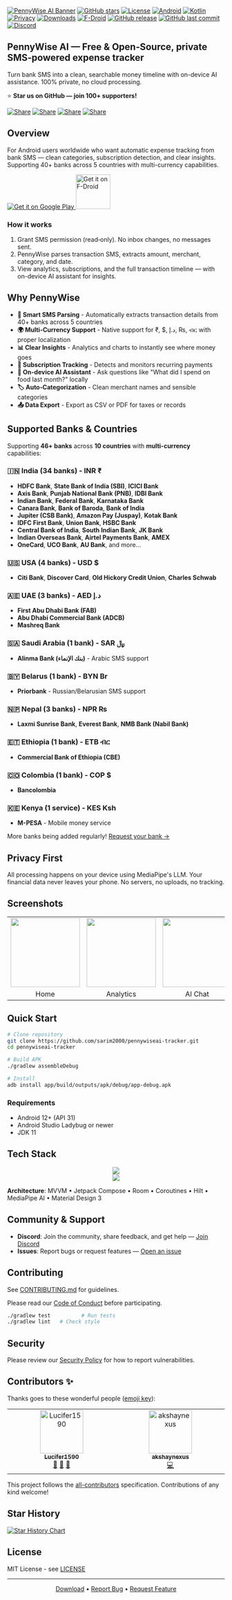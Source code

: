 <a name="top"></a>
[![PennyWise AI Banner](banner.png)](https://github.com/sarim2000/pennywiseai-tracker)
[![GitHub stars](https://img.shields.io/github/stars/sarim2000/pennywiseai-tracker?style=social)](https://github.com/sarim2000/pennywiseai-tracker)
[![License](https://img.shields.io/badge/license-MIT-blue)](LICENSE)
[![Android](https://img.shields.io/badge/Android-12+-3DDC84)](https://developer.android.com/about/versions/12)
[![Kotlin](https://img.shields.io/badge/Kotlin-2.0.21-7F52FF)](https://kotlinlang.org/)
[![Privacy](https://img.shields.io/badge/AI-100%25_On--Device-FF6B6B)](https://developers.google.com/mediapipe)
[![Downloads](https://img.shields.io/badge/Downloads-100+-green)](https://play.google.com/store/apps/details?id=com.pennywiseai.tracker)
[![F-Droid](https://img.shields.io/f-droid/v/com.pennywiseai.tracker?color=1976d2)](https://f-droid.org/packages/com.pennywiseai.tracker/)
[![GitHub release](https://img.shields.io/github/v/release/sarim2000/pennywiseai-tracker)](https://github.com/sarim2000/pennywiseai-tracker/releases)
[![GitHub last commit](https://img.shields.io/github/last-commit/sarim2000/pennywiseai-tracker)](https://github.com/sarim2000/pennywiseai-tracker/commits)
[![Discord](https://img.shields.io/badge/Discord-Join_Community-5865F2)](https://discord.gg/H3xWeMWjKQ)

## PennyWise AI — Free & Open‑Source, private SMS‑powered expense tracker

Turn bank SMS into a clean, searchable money timeline with on-device AI assistance. 100% private, no cloud processing.


⭐ **Star us on GitHub — join 100+ supporters!**

[![Share](https://img.shields.io/badge/share-000000?logo=x&logoColor=white)](https://x.com/intent/tweet?text=Check%20out%20PennyWise%20AI%20-%20Privacy-first%20expense%20tracker%20with%20on-device%20AI:%20https://github.com/sarim2000/pennywiseai-tracker%20%23Android%20%23PrivacyFirst%20%23OnDeviceAI)
[![Share](https://img.shields.io/badge/share-0A66C2?logo=linkedin&logoColor=white)](https://www.linkedin.com/sharing/share-offsite/?url=https://github.com/sarim2000/pennywiseai-tracker)
[![Share](https://img.shields.io/badge/share-FF4500?logo=reddit&logoColor=white)](https://www.reddit.com/submit?title=PennyWise%20AI%20-%20Privacy-first%20expense%20tracker&url=https://github.com/sarim2000/pennywiseai-tracker)
[![Share](https://img.shields.io/badge/share-0088CC?logo=telegram&logoColor=white)](https://t.me/share/url?url=https://github.com/sarim2000/pennywiseai-tracker&text=Check%20out%20PennyWise%20AI)

## Overview

For Android users worldwide who want automatic expense tracking from bank SMS — clean categories, subscription detection, and clear insights. Supporting 40+ banks across 5 countries with multi-currency capabilities.

<a href="https://play.google.com/store/apps/details?id=com.pennywiseai.tracker">
  <img src="https://img.shields.io/badge/GET_IT_ON-Google_Play-00875F?style=for-the-badge&logo=google-play&logoColor=white" alt="Get it on Google Play" />
</a>
<a href="https://f-droid.org/packages/com.pennywiseai.tracker">
  <img src="https://fdroid.gitlab.io/artwork/badge/get-it-on.png" alt="Get it on F-Droid" height="80">
</a>

### How it works

1. Grant SMS permission (read‑only). No inbox changes, no messages sent.
2. PennyWise parses transaction SMS, extracts amount, merchant, category, and date.
3. View analytics, subscriptions, and the full transaction timeline — with on-device AI assistant for insights.

## Why PennyWise

- **🤖 Smart SMS Parsing** - Automatically extracts transaction details from 40+ banks across 5 countries
- **🌍 Multi-Currency Support** - Native support for ₹, $, د.إ, ₨, ብር with proper localization
- **📊 Clear Insights** - Analytics and charts to instantly see where money goes
- **🔄 Subscription Tracking** - Detects and monitors recurring payments
- **💬 On-device AI Assistant** - Ask questions like "What did I spend on food last month?" locally
- **🏷️ Auto‑Categorization** - Clean merchant names and sensible categories
- **📤 Data Export** - Export as CSV or PDF for taxes or records

## Supported Banks & Countries

Supporting **46+ banks** across **10 countries** with **multi-currency** capabilities:

### 🇮🇳 India (34 banks) - INR ₹
- **HDFC Bank**, **State Bank of India (SBI)**, **ICICI Bank**
- **Axis Bank**, **Punjab National Bank (PNB)**, **IDBI Bank**
- **Indian Bank**, **Federal Bank**, **Karnataka Bank**
- **Canara Bank**, **Bank of Baroda**, **Bank of India**
- **Jupiter (CSB Bank)**, **Amazon Pay (Juspay)**, **Kotak Bank**
- **IDFC First Bank**, **Union Bank**, **HSBC Bank**
- **Central Bank of India**, **South Indian Bank**, **JK Bank**
- **Indian Overseas Bank**, **Airtel Payments Bank**, **AMEX**
- **OneCard**, **UCO Bank**, **AU Bank**, and more...

### 🇺🇸 USA (4 banks) - USD $
- **Citi Bank**, **Discover Card**, **Old Hickory Credit Union**, **Charles Schwab**

### 🇦🇪 UAE (3 banks) - AED د.إ
- **First Abu Dhabi Bank (FAB)**
- **Abu Dhabi Commercial Bank (ADCB)**
- **Mashreq Bank**

### 🇸🇦 Saudi Arabia (1 bank) - SAR ﷼
- **Alinma Bank (بنك الإنماء)** - Arabic SMS support

### 🇧🇾 Belarus (1 bank) - BYN Br
- **Priorbank** - Russian/Belarusian SMS support

### 🇳🇵 Nepal (3 banks) - NPR ₨
- **Laxmi Sunrise Bank**, **Everest Bank**, **NMB Bank (Nabil Bank)**

### 🇪🇹 Ethiopia (1 bank) - ETB ብር
- **Commercial Bank of Ethiopia (CBE)**

### 🇨🇴 Colombia (1 bank) - COP $
- **Bancolombia**

### 🇰🇪 Kenya (1 service) - KES Ksh
- **M-PESA** - Mobile money service

More banks being added regularly! [Request your bank →](https://github.com/sarim2000/pennywiseai-tracker/issues/new?template=bank_support_request.md)

## Privacy First

All processing happens on your device using MediaPipe's LLM. Your financial data never leaves your phone. No servers, no uploads, no tracking.

## Screenshots

<table>
<tr>
<td><img src="screenshots/home.png" width="160"/></td>
<td><img src="screenshots/analytics-v2.png" width="160"/></td>
<td><img src="screenshots/chat.png" width="160"/></td>
<td><img src="screenshots/subscription-v2.png" width="160"/></td>
<td><img src="screenshots/transactions.png" width="160"/></td>
</tr>
<tr>
<td align="center">Home</td>
<td align="center">Analytics</td>
<td align="center">AI Chat</td>
<td align="center">Subscriptions</td>
<td align="center">Transactions</td>
</tr>
</table>

## Quick Start

```bash
# Clone repository
git clone https://github.com/sarim2000/pennywiseai-tracker.git
cd pennywiseai-tracker

# Build APK
./gradlew assembleDebug

# Install
adb install app/build/outputs/apk/debug/app-debug.apk
```

### Requirements

- Android 12+ (API 31)
- Android Studio Ladybug or newer
- JDK 11

## Tech Stack

<p align="center">
  <img src="https://skillicons.dev/icons?i=kotlin,androidstudio,materialui" /><br>
  <img src="https://skillicons.dev/icons?i=hilt,room,coroutines" />
</p>

**Architecture**: MVVM • Jetpack Compose • Room • Coroutines • Hilt • MediaPipe AI • Material Design 3

## Community & Support

- **Discord**: Join the community, share feedback, and get help — [Join Discord](https://discord.gg/H3xWeMWjKQ)
- **Issues**: Report bugs or request features — [Open an issue](https://github.com/sarim2000/pennywiseai-tracker/issues)

## Contributing

See [CONTRIBUTING.md](CONTRIBUTING.md) for guidelines.

Please read our [Code of Conduct](CODE_OF_CONDUCT.md) before participating.

```bash
./gradlew test          # Run tests
./gradlew lint   # Check style
```

## Security

Please review our [Security Policy](SECURITY.md) for how to report vulnerabilities.

## Contributors ✨

Thanks goes to these wonderful people ([emoji key](https://allcontributors.org/docs/en/emoji-key)):

<!-- ALL-CONTRIBUTORS-LIST:START - Do not remove or modify this section -->
<!-- prettier-ignore-start -->
<!-- markdownlint-disable -->
<table>
  <tbody>
    <tr>
      <td align="center" valign="top" width="14.28%"><a href="https://github.com/Lucifer1590"><img src="https://avatars.githubusercontent.com/Lucifer1590?v=4&s=100" width="100px;" alt="Lucifer1590"/><br /><sub><b>Lucifer1590</b></sub></a><br /><a href="#community-Lucifer1590" title="Community Management">👥</a> <a href="https://github.com/sarim2000/pennywiseai-tracker/issues?q=author%3ALucifer1590" title="Bug reports">🐛</a> <a href="#userTesting-Lucifer1590" title="User Testing">📓</a></td>
      <td align="center" valign="top" width="14.28%"><a href="https://github.com/akshaynexus"><img src="https://avatars.githubusercontent.com/akshaynexus?v=4&s=100" width="100px;" alt="akshaynexus"/><br /><sub><b>akshaynexus</b></sub></a><br /><a href="https://github.com/sarim2000/pennywiseai-tracker/commits?author=akshaynexus" title="Code">💻</a></td>
    </tr>
  </tbody>
</table>

<!-- markdownlint-restore -->
<!-- prettier-ignore-end -->

<!-- ALL-CONTRIBUTORS-LIST:END -->

This project follows the [all-contributors](https://github.com/all-contributors/all-contributors) specification. Contributions of any kind welcome!

## Star History

[![Star History Chart](https://api.star-history.com/svg?repos=sarim2000/pennywiseai-tracker&type=Date)](https://star-history.com/#sarim2000/pennywiseai-tracker&Date)

## License

MIT License - see [LICENSE](LICENSE)

---

<p align="center">
<a href="https://github.com/sarim2000/pennywiseai-tracker/releases">Download</a> •
<a href="https://github.com/sarim2000/pennywiseai-tracker/issues">Report Bug</a> •
<a href="https://github.com/sarim2000/pennywiseai-tracker/issues">Request Feature</a>
</p>
